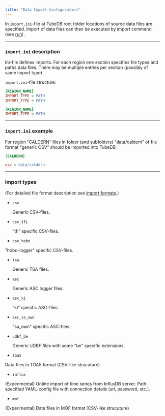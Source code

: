 ```yaml
---
title: "Data Import Configuration"
---
```


In `import.ini`-file at TubeDB root folder locations of source data files are specified.
Import of data files can then be executed by import commend (see [run](../../usage/run)).

---
### `import.ini` description

Ini-file defines imports. For each region one section specifies file types and paths data files.
There may be multiple entries per section (possibly of same import type).

`import.ini`-file structure:
~~~ ini
[REGION_NAME]
IMPORT_TYPE = PATH
IMPORT_TYPE = PATH

[REGION_NAME]
IMPORT_TYPE = PATH
~~~

---
### `import.ini` example

For region "CALDERN" files in folder (and subfolders) "data/caldern" of file format "generic CSV" should be imported into TubeDB.

~~~ ini
[CALDERN]

csv = data/caldern
~~~

---
### import types

(For detailed file format description see [import formats](../../documentation/import_formats).)

* `csv`
  
  Generic CSV-files.

* `csv_tfi`

  "tfi" specific CSV-files.

* `csv_hobo`

"hobo-logger" specific CSV-files.

* `tsa`

  Generic TSA files.

* `asc`

  Generic ASC logger files.

* `asc_ki`

  "ki" specific ASC-files.

* `asc_sa_own`

  "sa_own" specific ASC-files.
  
* `udbf_be`

  Generic UDBF files with some "be" specific extensions.	

* `toa5`

Data files in TOA5 format (CSV-like strucuture)
  
* `influx`

(Experimental) Online import of time series from InfluxDB server. Path specified YAML-config file with connection details (url, password, etc.).

* `mof`

(Experimental) Data files in MOF format (CSV-like strucuture)  








